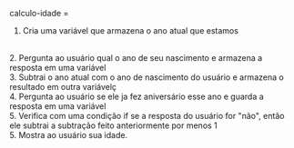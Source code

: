 calculo-idade = 
<br>
1. Cria uma variável que armazena o ano atual que estamos
<br>
2. Pergunta ao usuário qual o ano de seu nascimento e armazena a resposta em uma variável 
<br>
3. Subtrai o ano atual com o ano de nascimento do usuário e armazena o resultado em outra variávelç
<br>
4. Pergunta ao usuário se ele ja fez aniversário esse ano e guarda a resposta em uma variável
<br>
5. Verifica com uma condição if se a resposta do usuário for "não", então ele subtrai a subtração feito anteriormente por menos 1
<br>
5. Mostra ao usuário sua idade.